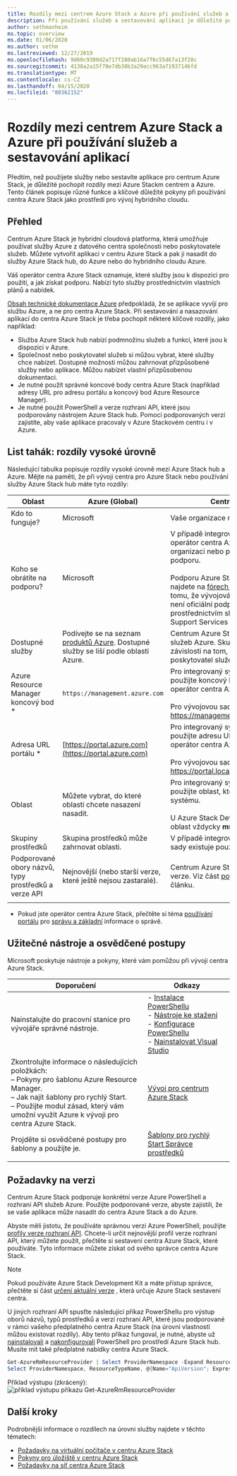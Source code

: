 ```yaml
---
title: Rozdíly mezi centrem Azure Stack a Azure při používání služeb a sestavování aplikací
description: Při používání služeb a sestavování aplikací je důležité pochopit rozdíly mezi Azure a Azure Stack hub.
author: sethmanheim
ms.topic: overview
ms.date: 01/06/2020
ms.author: sethm
ms.lastreviewed: 12/27/2019
ms.openlocfilehash: 9d60c9300d2a717f280ab16a7f6c55d67a13f28c
ms.sourcegitcommit: 4138a2a15f78e7db38b3a29acc963a71937146fd
ms.translationtype: MT
ms.contentlocale: cs-CZ
ms.lasthandoff: 04/15/2020
ms.locfileid: "80362152"
---
```

# <a name="differences-between-azure-stack-hub-and-azure-when-using-services-and-building-apps"></a>Rozdíly mezi centrem Azure Stack a Azure při používání služeb a sestavování aplikací

Předtím, než použijete služby nebo sestavíte aplikace pro centrum Azure Stack, je důležité pochopit rozdíly mezi Azure Stackm centrem a Azure. Tento článek popisuje různé funkce a klíčové důležité pokyny při používání centra Azure Stack jako prostředí pro vývoj hybridního cloudu.

## <a name="overview"></a>Přehled

Centrum Azure Stack je hybridní cloudová platforma, která umožňuje používat služby Azure z datového centra společnosti nebo poskytovatele služeb. Můžete vytvořit aplikaci v centru Azure Stack a pak ji nasadit do služby Azure Stack hub, do Azure nebo do hybridního cloudu Azure.

Váš operátor centra Azure Stack oznamuje, které služby jsou k dispozici pro použití, a jak získat podporu. Nabízí tyto služby prostřednictvím vlastních plánů a nabídek.

[Obsah technické dokumentace Azure](/azure) předpokládá, že se aplikace vyvíjí pro službu Azure, a ne pro centra Azure Stack. Při sestavování a nasazování aplikací do centra Azure Stack je třeba pochopit některé klíčové rozdíly, jako například:

* Služba Azure Stack hub nabízí podmnožinu služeb a funkcí, které jsou k dispozici v Azure.
* Společnost nebo poskytovatel služeb si můžou vybrat, které služby chce nabízet. Dostupné možnosti můžou zahrnovat přizpůsobené služby nebo aplikace. Můžou nabízet vlastní přizpůsobenou dokumentaci.
* Je nutné použít správné koncové body centra Azure Stack (například adresy URL pro adresu portálu a koncový bod Azure Resource Manager).
* Je nutné použít PowerShell a verze rozhraní API, které jsou podporovány nástrojem Azure Stack hub. Pomocí podporovaných verzí zajistíte, aby vaše aplikace pracovaly v Azure Stackovém centru i v Azure.

## <a name="cheat-sheet-high-level-differences"></a>List tahák: rozdíly vysoké úrovně

Následující tabulka popisuje rozdíly vysoké úrovně mezi Azure Stack hub a Azure. Mějte na paměti, že při vývoji centra pro Azure Stack nebo používání služby Azure Stack hub máte tyto rozdíly:

| Oblast | Azure (Global) | Centrum Azure Stack |
| -------- | ------------- | ----------|
| Kdo to funguje? | Microsoft | Vaše organizace nebo poskytovatel služeb.|
| Koho se obrátíte na podporu? | Microsoft | V případě integrovaného systému kontaktujte operátor centra Azure Stack (ve vaší organizaci nebo poskytovateli služeb) pro podporu.<br><br>Podporu Azure Stack Development Kit (ASDK) najdete na [fórech Microsoftu](https://social.msdn.microsoft.com/Forums/en-US/home?forum=AzureStack). Vzhledem k tomu, že vývojová sada je zkušební prostředí, není oficiální podpora nabídnuta prostřednictvím služeb Microsoft Customer Support Services (CSS).
| Dostupné služby | Podívejte se na seznam [produktů Azure](https://azure.microsoft.com/services/?b=17.04b). Dostupné služby se liší podle oblasti Azure. | Centrum Azure Stack podporuje podmnožinu služeb Azure. Skutečné služby se budou lišit v závislosti na tom, co vaše organizace nebo poskytovatel služeb zvolí jako nabídky.
| Azure Resource Manager koncový bod * | `https://management.azure.com` | Pro integrovaný systém Azure Stack hub použijte koncový bod, který poskytuje váš operátor centra Azure Stack.<br><br>Pro vývojovou sadu použijte: https://management.local.azurestack.external.
| Adresa URL portálu * | [https://portal.azure.com](https://portal.azure.com) | Pro integrovaný systém Azure Stack hub použijte adresu URL, kterou poskytuje operátor centra Azure Stack.<br><br>Pro vývojovou sadu použijte: https://portal.local.azurestack.external.
| Oblast | Můžete vybrat, do které oblasti chcete nasazení nasadit. | Pro integrovaný systém Azure Stack hub použijte oblast, která je k dispozici ve vašem systému.<br><br>U Azure Stack Development Kit (ASDK) bude oblast vždycky **místní**.
| Skupiny prostředků | Skupina prostředků může zahrnovat oblasti. | V případě integrovaných systémů i vývojové sady existuje pouze jedna oblast.
|Podporované obory názvů, typy prostředků a verze API | Nejnovější (nebo starší verze, které ještě nejsou zastaralé). | Centrum Azure Stack podporuje konkrétní verze. Viz část [požadavky na verzi](#version-requirements) v tomto článku.
| | |

* Pokud jste operátor centra Azure Stack, přečtěte si téma [používání portálu](../operator/azure-stack-manage-portals.md) pro [správu a základní](../operator/azure-stack-manage-basics.md) informace o správě.

## <a name="helpful-tools-and-best-practices"></a>Užitečné nástroje a osvědčené postupy

Microsoft poskytuje nástroje a pokyny, které vám pomůžou při vývoji centra Azure Stack.

| Doporučení | Odkazy |
| -------- | ------------- |
| Nainstalujte do pracovní stanice pro vývojáře správné nástroje. | - [Instalace PowerShellu](../operator/azure-stack-powershell-install.md)<br>- [Nástroje ke stažení](../operator/azure-stack-powershell-download.md)<br>- [Konfigurace PowerShellu](azure-stack-powershell-configure-user.md)<br>- [Nainstalovat Visual Studio](azure-stack-install-visual-studio.md)
| Zkontrolujte informace o následujících položkách:<br>– Pokyny pro šablonu Azure Resource Manager.<br>– Jak najít šablony pro rychlý Start.<br>– Použijte modul zásad, který vám umožní využít Azure k vývoji pro centra Azure Stack. | [Vývoj pro centrum Azure Stack](azure-stack-developer.md) |
| Projděte si osvědčené postupy pro šablony a použijte je. | [Šablony pro rychlý Start Správce prostředků](https://aka.ms/aa6yz42)
| | |

## <a name="version-requirements"></a>Požadavky na verzi

Centrum Azure Stack podporuje konkrétní verze Azure PowerShell a rozhraní API služeb Azure. Použijte podporované verze, abyste zajistili, že se vaše aplikace může nasadit do centra Azure Stack a do Azure.

Abyste měli jistotu, že používáte správnou verzi Azure PowerShell, použijte [profily verze rozhraní API](azure-stack-version-profiles.md). Chcete-li určit nejnovější profil verze rozhraní API, který můžete použít, přečtěte si sestavení centra Azure Stack, které používáte. Tyto informace můžete získat od svého správce centra Azure Stack.

> [!NOTE]
> Pokud používáte Azure Stack Development Kit a máte přístup správce, přečtěte si část [určení aktuální verze](../operator/azure-stack-updates.md) , která určuje Azure Stack sestavení centra.

U jiných rozhraní API spusťte následující příkaz PowerShellu pro výstup oborů názvů, typů prostředků a verzí rozhraní API, které jsou podporované v rámci vašeho předplatného centra Azure Stack (na úrovni vlastností můžou existovat rozdíly). Aby tento příkaz fungoval, je nutné, abyste už [nainstalovali](../operator/azure-stack-powershell-install.md) a [nakonfigurovali](azure-stack-powershell-configure-user.md) PowerShell pro prostředí Azure Stack hub. Musíte mít také předplatné nabídky centra Azure Stack.

```powershell
Get-AzureRmResourceProvider | Select ProviderNamespace -Expand ResourceTypes | Select * -Expand ApiVersions | `
Select ProviderNamespace, ResourceTypeName, @{Name="ApiVersion"; Expression={$_}} 
```

Příklad výstupu (zkrácený): ![příklad výstupu příkazu Get-AzureRmResourceProvider](media/azure-stack-considerations/image1.png)

## <a name="next-steps"></a>Další kroky

Podrobnější informace o rozdílech na úrovni služby najdete v těchto tématech:

* [Požadavky na virtuální počítače v centru Azure Stack](azure-stack-vm-considerations.md)
* [Pokyny pro úložiště v centru Azure Stack](azure-stack-acs-differences.md)
* [Požadavky na síť centra Azure Stack](azure-stack-network-differences.md)
